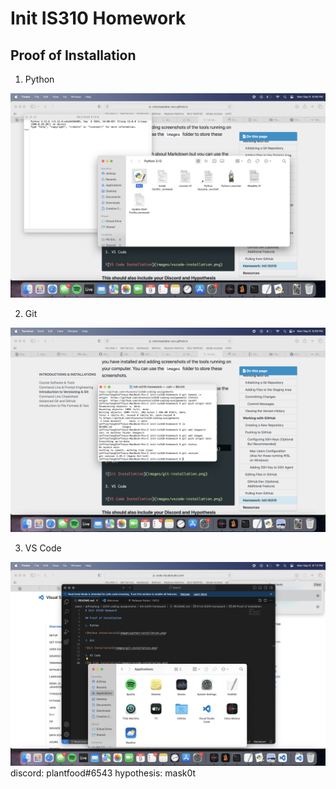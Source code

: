 # Init IS310 Homework

## Proof of Installation

1. Python

![Python Installation](images/python-installation.png)

2. Git

![Git Installation](images/git-installation.png)

3. VS Code

![VS Code Installation](images/vscode-installation.png)
discord: plantfood#6543
hypothesis: mask0t
